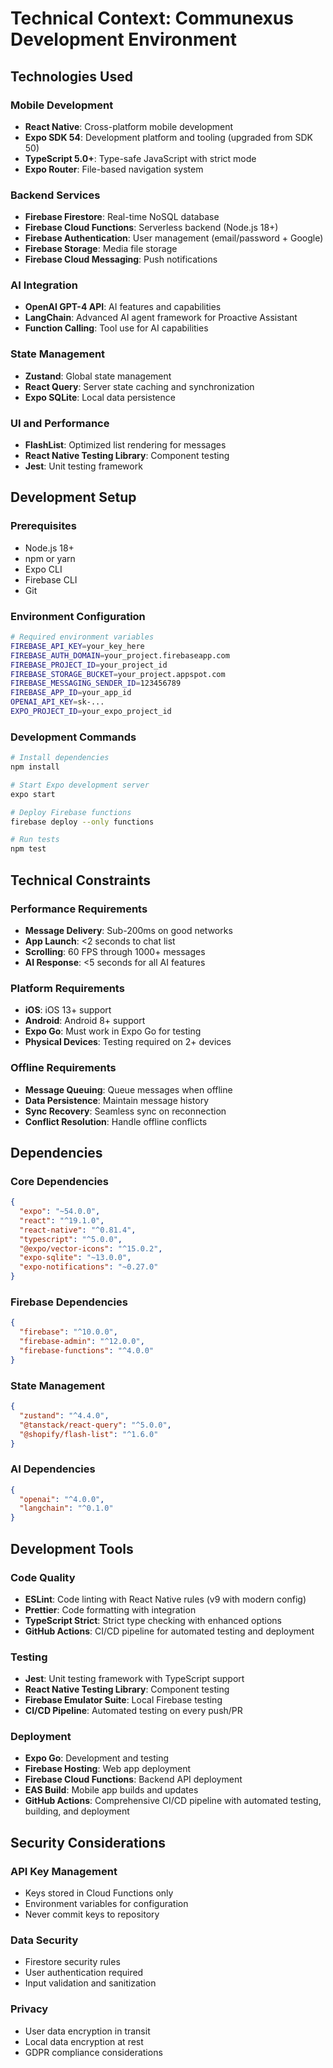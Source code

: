 # Technical Context: Communexus Development Environment

## Technologies Used

### Mobile Development

- **React Native**: Cross-platform mobile development
- **Expo SDK 54**: Development platform and tooling (upgraded from SDK 50)
- **TypeScript 5.0+**: Type-safe JavaScript with strict mode
- **Expo Router**: File-based navigation system

### Backend Services

- **Firebase Firestore**: Real-time NoSQL database
- **Firebase Cloud Functions**: Serverless backend (Node.js 18+)
- **Firebase Authentication**: User management (email/password + Google)
- **Firebase Storage**: Media file storage
- **Firebase Cloud Messaging**: Push notifications

### AI Integration

- **OpenAI GPT-4 API**: AI features and capabilities
- **LangChain**: Advanced AI agent framework for Proactive Assistant
- **Function Calling**: Tool use for AI capabilities

### State Management

- **Zustand**: Global state management
- **React Query**: Server state caching and synchronization
- **Expo SQLite**: Local data persistence

### UI and Performance

- **FlashList**: Optimized list rendering for messages
- **React Native Testing Library**: Component testing
- **Jest**: Unit testing framework

## Development Setup

### Prerequisites

- Node.js 18+
- npm or yarn
- Expo CLI
- Firebase CLI
- Git

### Environment Configuration

```bash
# Required environment variables
FIREBASE_API_KEY=your_key_here
FIREBASE_AUTH_DOMAIN=your_project.firebaseapp.com
FIREBASE_PROJECT_ID=your_project_id
FIREBASE_STORAGE_BUCKET=your_project.appspot.com
FIREBASE_MESSAGING_SENDER_ID=123456789
FIREBASE_APP_ID=your_app_id
OPENAI_API_KEY=sk-...
EXPO_PROJECT_ID=your_expo_project_id
```

### Development Commands

```bash
# Install dependencies
npm install

# Start Expo development server
expo start

# Deploy Firebase functions
firebase deploy --only functions

# Run tests
npm test
```

## Technical Constraints

### Performance Requirements

- **Message Delivery**: Sub-200ms on good networks
- **App Launch**: <2 seconds to chat list
- **Scrolling**: 60 FPS through 1000+ messages
- **AI Response**: <5 seconds for all AI features

### Platform Requirements

- **iOS**: iOS 13+ support
- **Android**: Android 8+ support
- **Expo Go**: Must work in Expo Go for testing
- **Physical Devices**: Testing required on 2+ devices

### Offline Requirements

- **Message Queuing**: Queue messages when offline
- **Data Persistence**: Maintain message history
- **Sync Recovery**: Seamless sync on reconnection
- **Conflict Resolution**: Handle offline conflicts

## Dependencies

### Core Dependencies

```json
{
  "expo": "~54.0.0",
  "react": "^19.1.0",
  "react-native": "^0.81.4",
  "typescript": "^5.0.0",
  "@expo/vector-icons": "^15.0.2",
  "expo-sqlite": "~13.0.0",
  "expo-notifications": "~0.27.0"
}
```

### Firebase Dependencies

```json
{
  "firebase": "^10.0.0",
  "firebase-admin": "^12.0.0",
  "firebase-functions": "^4.0.0"
}
```

### State Management

```json
{
  "zustand": "^4.4.0",
  "@tanstack/react-query": "^5.0.0",
  "@shopify/flash-list": "^1.6.0"
}
```

### AI Dependencies

```json
{
  "openai": "^4.0.0",
  "langchain": "^0.1.0"
}
```

## Development Tools

### Code Quality

- **ESLint**: Code linting with React Native rules (v9 with modern config)
- **Prettier**: Code formatting with integration
- **TypeScript Strict**: Strict type checking with enhanced options
- **GitHub Actions**: CI/CD pipeline for automated testing and deployment

### Testing

- **Jest**: Unit testing framework with TypeScript support
- **React Native Testing Library**: Component testing
- **Firebase Emulator Suite**: Local Firebase testing
- **CI/CD Pipeline**: Automated testing on every push/PR

### Deployment

- **Expo Go**: Development and testing
- **Firebase Hosting**: Web app deployment
- **Firebase Cloud Functions**: Backend API deployment
- **EAS Build**: Mobile app builds and updates
- **GitHub Actions**: Comprehensive CI/CD pipeline with automated testing, building, and deployment

## Security Considerations

### API Key Management

- Keys stored in Cloud Functions only
- Environment variables for configuration
- Never commit keys to repository

### Data Security

- Firestore security rules
- User authentication required
- Input validation and sanitization

### Privacy

- User data encryption in transit
- Local data encryption at rest
- GDPR compliance considerations
